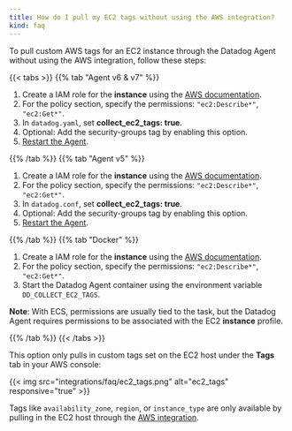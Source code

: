 ```yaml
---
title: How do I pull my EC2 tags without using the AWS integration?
kind: faq
---
```


To pull custom AWS tags for an EC2 instance through the Datadog Agent without using the AWS integration, follow these steps:

{{< tabs >}}
{{% tab "Agent v6 & v7" %}}

1. Create a IAM role for the **instance** using the [AWS documentation][1].
2. For the policy section, specify the permissions: `"ec2:Describe*"`, `"ec2:Get*"`.
3. In `datadog.yaml`, set **collect_ec2_tags: true**.
4. Optional: Add the security-groups tag by enabling this option.
5. [Restart the Agent][2].

[1]: http://docs.aws.amazon.com/AWSEC2/latest/UserGuide/iam-roles-for-amazon-ec2.html
[2]: /agent/guide/agent-commands/#restart-the-agent
{{% /tab %}}
{{% tab "Agent v5" %}}

1. Create a IAM role for the **instance** using the [AWS documentation][1].
2. For the policy section, specify the permissions: `"ec2:Describe*"`, `"ec2:Get*"`.
3. In `datadog.conf`, set **collect_ec2_tags: true**.
4. Optional: Add the security-groups tag by enabling this option.
5. [Restart the Agent][2].

[1]: http://docs.aws.amazon.com/AWSEC2/latest/UserGuide/iam-roles-for-amazon-ec2.html
[2]: /agent/guide/agent-commands/?tab=agentv5#restart-the-agent
{{% /tab %}}
{{% tab "Docker" %}}

1. Create a IAM role for the **instance** using the [AWS documentation][1].
2. For the policy section, specify the permissions: `"ec2:Describe*"`, `"ec2:Get*"`.
3. Start the Datadog Agent container using the environment variable `DD_COLLECT_EC2_TAGS`.

**Note**: With ECS, permissions are usually tied to the task, but the Datadog Agent requires permissions to be associated with the EC2 **instance** profile.

[1]: http://docs.aws.amazon.com/AWSEC2/latest/UserGuide/iam-roles-for-amazon-ec2.html
{{% /tab %}}
{{< /tabs >}}

This option only pulls in custom tags set on the EC2 host under the **Tags** tab in your AWS console:

{{< img src="integrations/faq/ec2_tags.png" alt="ec2_tags" responsive="true" >}}

Tags like `availability_zone`, `region`, or `instance_type` are only available by pulling in the EC2 host through the [AWS integration][1].

[1]: /integrations/amazon_web_services/?tab=allpermissions
